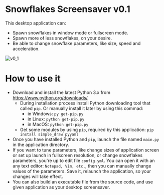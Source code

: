 # Snowflakes Screensaver v0.1

This desktop application can:

- Spawn snowflakes in window mode or fullscreen mode.
- Spawn more of less snowflakes, on your desire.
- Be able to change snowflake parameters, like size, speed and acceleration.

![v0_1](https://user-images.githubusercontent.com/36193247/230888007-9ea05445-092b-4c35-87f1-091f63fa6337.png)

# How to use it

- Download and install the latest Python 3.x from https://www.python.org/downloads/
    - During installation process install Python downloading tool that called `pip`. Or manually install it later by using this commad:
        - in Windows:
            `py get-pip.py`
        - in Linux:
            `python get-pip.py`
        - in MacOS:
            `python get-pip.py`
    - Get some modules by using `pip`, required by this application:
        `pip install simple_draw pyyaml`
- Once you have installed Python and `pip`, launch the file named `main.py` in the application directory.
- If you want to tune parameters, like change sizes of application screen or set up launch in fullscreen resolution, or change snowflakes parameters, you're up to edit file `config.yml`. You can open it with an any text editor: `Notepad, Vim, etc.`, then you can manually change values of the parameters. Save it, relaunch the application, so your changes will take effect.
- You can also build an executable file from the source code, and use given application as your desktop screensaver.
